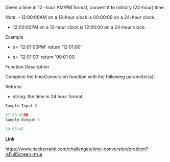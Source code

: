 Given a time in 12 -hour AM/PM format, convert it to military (24-hour) time.

Note: - 12:00:00AM on a 12-hour clock is 00:00:00 on a 24-hour clock.

- 12:00:00PM on a 12-hour clock is 12:00:00 on a 24-hour clock.

Example

- s= '12:01:00PM'
  return '12:01;00'

- s= '12:01:00'
  return '00:01:00

Function Description

Complete the timeConversion function with the following parameter(s):

Returns

- string: the time in 24 hour format

```ts
Sample Input 0

07:05:45PM
Sample Output 0

19:05:45
```

**Link**

https://www.hackerrank.com/challenges/time-conversion/problem?isFullScreen=true
